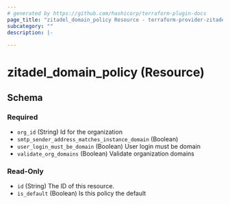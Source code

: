 ```yaml
---
# generated by https://github.com/hashicorp/terraform-plugin-docs
page_title: "zitadel_domain_policy Resource - terraform-provider-zitadel"
subcategory: ""
description: |-
  
---
```


# zitadel_domain_policy (Resource)





<!-- schema generated by tfplugindocs -->
## Schema

### Required

- `org_id` (String) Id for the organization
- `smtp_sender_address_matches_instance_domain` (Boolean)
- `user_login_must_be_domain` (Boolean) User login must be domain
- `validate_org_domains` (Boolean) Validate organization domains

### Read-Only

- `id` (String) The ID of this resource.
- `is_default` (Boolean) Is this policy the default


